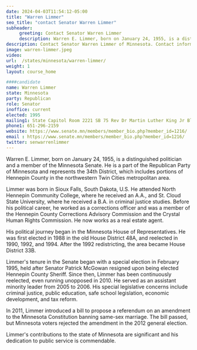 ```yaml
---
date: 2024-04-03T11:54:12-05:00
title: "Warren Limmer"
seo_title: "contact Senator Warren Limmer"
subheader:
     greeting: Contact Senator Warren Limmer
     description: Warren E. Limmer, born on January 24, 1955, is a distinguished politician and a member of the Minnesota Senate. He is a part of the Republican Party of Minnesota and represents the 34th District, which includes portions of Hennepin County in the northwestern Twin Cities metropolitan area.
description: Contact Senator Warren Limmer of Minnesota. Contact information for Warren Limmer includes email address, phone number, and mailing address.
image: warren-limmer.jpeg
video:
url:  /states/minnesota/warren-limmer/
weight: 1
layout: course_home

####candidate
name: Warren Limmer
state: Minnesota
party: Republican
role: Senator
inoffice: current
elected: 1995
mailing1: State Capitol Room 2221 SB 75 Rev Dr Martin Luther King Jr Blvd St. Paul, MN 55155-1606
phone1: 651-296-2159
website: https://www.senate.mn/members/member_bio.php?member_id=1216/
email : https://www.senate.mn/members/member_bio.php?member_id=1216/
twitter: senwarrenlimmer
---
```


Warren E. Limmer, born on January 24, 1955, is a distinguished politician and a member of the Minnesota Senate. He is a part of the Republican Party of Minnesota and represents the 34th District, which includes portions of Hennepin County in the northwestern Twin Cities metropolitan area.

Limmer was born in Sioux Falls, South Dakota, U.S. He attended North Hennepin Community College, where he received an A.A., and St. Cloud State University, where he received a B.A. in criminal justice studies. Before his political career, he worked as a corrections officer and was a member of the Hennepin County Corrections Advisory Commission and the Crystal Human Rights Commission. He now works as a real estate agent.

His political journey began in the Minnesota House of Representatives. He was first elected in 1988 in the old House District 48A, and reelected in 1990, 1992, and 1994. After the 1992 redistricting, the area became House District 33B.

Limmer's tenure in the Senate began with a special election in February 1995, held after Senator Patrick McGowan resigned upon being elected Hennepin County Sheriff. Since then, Limmer has been continuously reelected, even running unopposed in 2010. He served as an assistant minority leader from 2005 to 2006. His special legislative concerns include criminal justice, public education, safe school legislation, economic development, and tax reform.

In 2011, Limmer introduced a bill to propose a referendum on an amendment to the Minnesota Constitution banning same-sex marriage. The bill passed, but Minnesota voters rejected the amendment in the 2012 general election.

Limmer's contributions to the state of Minnesota are significant and his dedication to public service is commendable.
